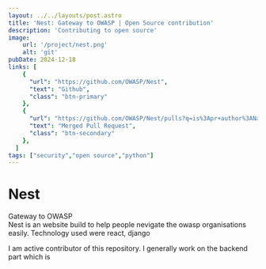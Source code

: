 ```yaml
---
layout: ../../layouts/post.astro
title: 'Nest: Gateway to OWASP | Open Source contribution'
description: 'Contributing to open source'
image: 
    url: '/project/nest.png'
    alt: 'git'
pubDate: 2024-12-18
links: [
    {
      "url": "https://github.com/OWASP/Nest",
      "text": "Github",
      "class": "btn-primary"
    },
    {
      "url": "https://github.com/OWASP/Nest/pulls?q=is%3Apr+author%3ANaveen-Pal+is%3Amerged",
      "text": "Merged Pull Request",
      "class": "btn-secondary"
    },
  ]
tags: ["security","open source","python"]
---
```


# Nest
Gateway to OWASP
<br>
Nest is an website build to help people nevigate the owasp organisations easily. Technology used were react, django

I am active contributor of this repository. I generally work on the backend part which is 